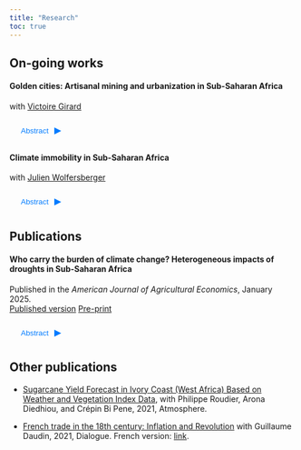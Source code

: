 ```yaml
---
title: "Research"
toc: true
---
```


<script>
function hide_buttons(abstract) {
    var x = document.getElementById(abstract);
    if (x.style.display === "none") {
        x.style.display = "block";
    } else {
        x.style.display = "none";
    }
}
</script>

<style>
.button_link {
  background-color:rgba(0, 123, 255, 0); /* blue background */
  color:rgb(0, 123, 255); /* white text */
  border: none; /* remove default border */
  border-radius: 5px; /* rounded corners */
  padding: 10px 20px; /* add some padding */
  cursor: pointer; /* change cursor on hover */
  transition: background-color 0.3s ease; /* smooth transition on hover */
}

.button_link:hover {
  background-color:rgba(0, 87, 179, 0); /* darker blue on hover */
}

.button_link::after {
  content: "\25B6"; /* add a right-pointing arrow */
  font-size: 16px; /* adjust arrow size */
  margin-left: 10px; /* add some space between text and arrow */
}

</style>

On-going works
------

#### Golden cities: Artisanal mining and urbanization in Sub-Saharan Africa
with [Victoire Girard](https://sites.google.com/site/girardvictoire/home)

<button class="button_link" role="button" onclick="hide_buttons('abstract_golden_cities')">Abstract</button>
<div id="abstract_golden_cities" style="display:none;">


This article documents how the extraction of a labor-intensive commodity triggered urbanization in smaller, more remote, and poorer cities in sub-Saharan Africa.
We leverage exogenous variation in the value of artisanal and small-scale gold mining (ASgM) activities -- a widespread source of livelihood heavily dependent on the international market price -- in a comprehensive panel of fine-grained cells starting in 1975. We find that locations with greater exposure to ASgM experience higher population growth and the emergence of more cities. These effects are driven by smaller cities (less than 50k inhabitants) and are particularly pronounced in isolated zones with a limited initial population. Focusing on cities, those with more ASgM tend to exhibit lower living standards and an employment structure still largely geared towards agriculture. % with worse indicators of average wealth, sanitation and infant mortality.

</div> 



#### Climate immobility in Sub-Saharan Africa
with [Julien Wolfersberger](https://julienwolfersberger.fr)

<button class="button_link" role="button" onclick="hide_buttons('abstract_clim_imo')">Abstract</button>
<div id="abstract_clim_imo" style="display:none;">


Migration is often perceived as a key tool to adapt to climate change. However, in developing countries, many households face liquidity constraints that prevent them from migrating when climate shocks occur. This generates a spatial misallocation of labor that impedes economic development. The goal of this paper is to quantify the cost of these misallocations. To do this, we focus on Sub-Saharan Africa, a region heavily concerned by the impacts of global warming and that displays large fertility rates. Using reduced-form estimations, we start by documenting that droughts cause out-migration in African districts except in the poorest ones, where we find no effect. We build a quantitative spatial model of migration and trade combined with satellite and census data to analyze the aggregate implications of this result. We find that by 2050, 30 million potential migrants will be blocked by climate shocks, representing a strong welfare loss for the African economy. Our results further highlight important heterogeneity in the impacts of climate change across and within countries of the region.

</div> 

Publications
------

#### Who carry the burden of climate change? Heterogeneous impacts of droughts in Sub-Saharan Africa

Published in the *American Journal of Agricultural Economics*, January 2025. \
[Published version](http://doi.org/10.1111/ajae.12507) [Pre-print](https://edouardpignede.github.io/files/DroughtIneq_EP.pdf)

<button class="button_link" role="button" onclick="hide_buttons('abstract_drought_ineq')">Abstract</button>
<div id="abstract_drought_ineq" style="display:none;">


Droughts can dramatically affect economic activities, especially in developing countries where more than half the labor force is in the agricultural sector. This paper highlights the causal impact of drought on income inequality using a new methodology known as the quantile treatment effect under the Copula stability assumption. This method generalizes the difference-in-differences framework to the entire distribution. The methodology is applied to a geo-referenced and nationally representative household survey of two Sub-Saharan countries: Ethiopia and Malawi. The results show that droughts worsen income inequality in both countries. Lower-income quantiles are subject to a higher decrease in per capita income, up to 40% for the lowest-income quantile. In contrast, higher-income quantiles are largely unaffected or appear to benefit from the drought. These results are robust to several specifications and offer quantitative insights into how extreme weather conditions affect inequality dynamics in developing coun tries. Inequality formation is driven by differences in the ability to cope with droughts. The results show that wealthier households have a higher capacity to find alternative sources of income to prevent a welfare drop. In contrast, the most vulnerable households, particularly low-asset, remote, female-headed, and older-headed, are intensely harmed. Finally, consumption-smoothing behaviors and asset depletion strategies in middle-income households are also observed.

</div> 


Other publications
------
- [Sugarcane Yield Forecast in Ivory Coast (West Africa) Based on Weather and Vegetation Index Data](https://www.mdpi.com/2073-4433/12/11/1459), with Philippe Roudier, Arona Diedhiou, and Crépin Bi Pene, 2021, Atmosphere.

- [French trade in the 18th century: Inflation and Revolution](https://dial.ird.fr/wp-content/uploads/2021/10/Dialogue_Eng_62_def.pdf) with Guillaume Daudin, 2021, Dialogue. French version: [link](https://dial.ird.fr/wp-content/uploads/2021/10/Dialogue-62.pdf).



<!-- {% if site.author.googlescholar %}
  <div class="wordwrap">You can also find my articles on <a href="{{site.author.googlescholar}}">my Google Scholar profile</a>.</div>
{% endif %} -->